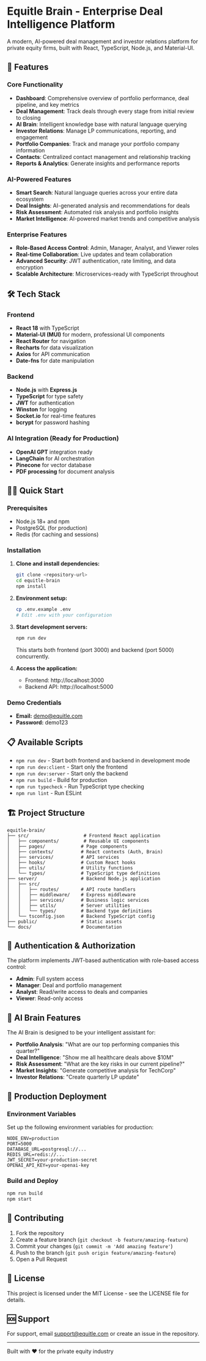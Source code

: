 # Equitle Brain - Enterprise Deal Intelligence Platform

A modern, AI-powered deal management and investor relations platform for private equity firms, built with React, TypeScript, Node.js, and Material-UI.

## 🚀 Features

### Core Functionality
- **Dashboard**: Comprehensive overview of portfolio performance, deal pipeline, and key metrics
- **Deal Management**: Track deals through every stage from initial review to closing
- **AI Brain**: Intelligent knowledge base with natural language querying
- **Investor Relations**: Manage LP communications, reporting, and engagement
- **Portfolio Companies**: Track and manage your portfolio company information
- **Contacts**: Centralized contact management and relationship tracking
- **Reports & Analytics**: Generate insights and performance reports

### AI-Powered Features
- **Smart Search**: Natural language queries across your entire data ecosystem
- **Deal Insights**: AI-generated analysis and recommendations for deals
- **Risk Assessment**: Automated risk analysis and portfolio insights
- **Market Intelligence**: AI-powered market trends and competitive analysis

### Enterprise Features
- **Role-Based Access Control**: Admin, Manager, Analyst, and Viewer roles
- **Real-time Collaboration**: Live updates and team collaboration
- **Advanced Security**: JWT authentication, rate limiting, and data encryption
- **Scalable Architecture**: Microservices-ready with TypeScript throughout

## 🛠 Tech Stack

### Frontend
- **React 18** with TypeScript
- **Material-UI (MUI)** for modern, professional UI components
- **React Router** for navigation
- **Recharts** for data visualization
- **Axios** for API communication
- **Date-fns** for date manipulation

### Backend
- **Node.js** with **Express.js**
- **TypeScript** for type safety
- **JWT** for authentication
- **Winston** for logging
- **Socket.io** for real-time features
- **bcrypt** for password hashing

### AI Integration (Ready for Production)
- **OpenAI GPT** integration ready
- **LangChain** for AI orchestration
- **Pinecone** for vector database
- **PDF processing** for document analysis

## 🏃‍♂️ Quick Start

### Prerequisites
- Node.js 18+ and npm
- PostgreSQL (for production)
- Redis (for caching and sessions)

### Installation

1. **Clone and install dependencies:**
   ```bash
   git clone <repository-url>
   cd equitle-brain
   npm install
   ```

2. **Environment setup:**
   ```bash
   cp .env.example .env
   # Edit .env with your configuration
   ```

3. **Start development servers:**
   ```bash
   npm run dev
   ```

   This starts both frontend (port 3000) and backend (port 5000) concurrently.

4. **Access the application:**
   - Frontend: http://localhost:3000
   - Backend API: http://localhost:5000

### Demo Credentials
- **Email:** demo@equitle.com
- **Password:** demo123

## 📋 Available Scripts

- `npm run dev` - Start both frontend and backend in development mode
- `npm run dev:client` - Start only the frontend
- `npm run dev:server` - Start only the backend
- `npm run build` - Build for production
- `npm run typecheck` - Run TypeScript type checking
- `npm run lint` - Run ESLint

## 🏗 Project Structure

```
equitle-brain/
├── src/                    # Frontend React application
│   ├── components/         # Reusable UI components
│   ├── pages/             # Page components
│   ├── contexts/          # React contexts (Auth, Brain)
│   ├── services/          # API services
│   ├── hooks/             # Custom React hooks
│   ├── utils/             # Utility functions
│   └── types/             # TypeScript type definitions
├── server/                # Backend Node.js application
│   ├── src/
│   │   ├── routes/        # API route handlers
│   │   ├── middleware/    # Express middleware
│   │   ├── services/      # Business logic services
│   │   ├── utils/         # Server utilities
│   │   └── types/         # Backend type definitions
│   └── tsconfig.json      # Backend TypeScript config
├── public/                # Static assets
└── docs/                  # Documentation
```

## 🔐 Authentication & Authorization

The platform implements JWT-based authentication with role-based access control:

- **Admin**: Full system access
- **Manager**: Deal and portfolio management
- **Analyst**: Read/write access to deals and companies
- **Viewer**: Read-only access

## 🧠 AI Brain Features

The AI Brain is designed to be your intelligent assistant for:

- **Portfolio Analysis**: \"What are our top performing companies this quarter?\"
- **Deal Intelligence**: \"Show me all healthcare deals above $10M\"
- **Risk Assessment**: \"What are the key risks in our current pipeline?\"
- **Market Insights**: \"Generate competitive analysis for TechCorp\"
- **Investor Relations**: \"Create quarterly LP update\"

## 🚀 Production Deployment

### Environment Variables
Set up the following environment variables for production:

```env
NODE_ENV=production
PORT=5000
DATABASE_URL=postgresql://...
REDIS_URL=redis://...
JWT_SECRET=your-production-secret
OPENAI_API_KEY=your-openai-key
```

### Build and Deploy
```bash
npm run build
npm start
```

## 🤝 Contributing

1. Fork the repository
2. Create a feature branch (`git checkout -b feature/amazing-feature`)
3. Commit your changes (`git commit -m 'Add amazing feature'`)
4. Push to the branch (`git push origin feature/amazing-feature`)
5. Open a Pull Request

## 📄 License

This project is licensed under the MIT License - see the LICENSE file for details.

## 🆘 Support

For support, email support@equitle.com or create an issue in the repository.

---

Built with ❤️ for the private equity industry